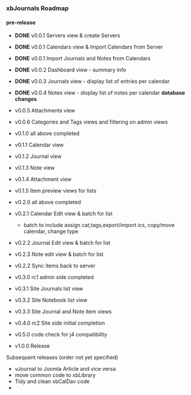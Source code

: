 ### xbJournals Roadmap

#### pre-release

- **DONE** v0.0.1 Servers view & create Servers
- **DONE** v0.0.1 Calendars view & Import Calendars from Server
- **DONE** v0.0.1 Import Journals and Notes from Calendars
- **DONE** v0.0.2 Dashboard view - summary info
- **DONE** v0.0.3 Journals view - display list of entries per calendar
- **DONE** v0.0.4 Notes view - display list of notes per calendar **database changes**
- v0.0.5 Attachments view
- v0.0.6 Categories and Tags views and filtering on admin views
- v0.1.0 all above completed
- v0.1.1 Calendar view
- v0.1.2 Journal view 
- v0.1.3 Note view 
- v0.1.4 Attachment view
- v0.1.5 Item preview views for lists
- v0.2.0 all above completed
- v0.2.1 Calendar Edit view & batch for list
  - batch to include assign cat,tags,export/import ics, copy/move calendar, change type

- v0.2.2 Journal Edit view & batch for list
- v0.2.3 Note edit view & batch for list
- v0.2.2 Sync items back to server
- v0.3.0 rc1 admin side completed
- v0.3.1 Site Journals list view
- v0.3.2 Site Notebook list view
- v0.3.3 Site Journal and Note item views
- v0.4.0 rc2 Site side initial completion
- v0.5.0 code check for j4 compatibility
- v1.0.0 Release

Subsequent releases (order not yet specified)

- vJournal to Joomla Article and vice versa
- move common code to xbLibrary
- Tidy and clean xbCalDav code
- 